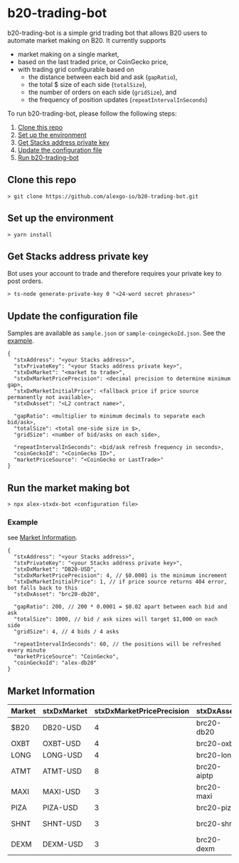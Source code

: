 # b20-trading-bot

b20-trading-bot is a simple grid trading bot that allows B20 users to automate market making on B20.
It currently supports 
- market making on a single market, 
- based on the last traded price, or CoinGecko price,
- with trading grid configurable based on
  - the distance between each bid and ask (`gapRatio`),
  - the total $ size of each side (`totalSize`),
  - the number of orders on each side (`gridSize`), and
  - the frequency of position updates (`repeatIntervalInSeconds`)

To run b20-trading-bot, please follow the following steps:
1. [Clone this repo](#clone-this-repo)
2. [Set up the environment](#set-up-the-environment)
3. [Get Stacks address private key](#get-stacks-address-private-key)
4. [Update the configuration file](#update-the-configuration-file)
5. [Run b20-trading-bot](#run-the-market-making-bot)

## Clone this repo
```
> git clone https://github.com/alexgo-io/b20-trading-bot.git
```

## Set up the environment
```
> yarn install
```

## Get Stacks address private key
Bot uses your account to trade and therefore requires your private key to post orders.

```
> ts-node generate-private-key 0 "<24-word secret phrases>"
```

## Update the configuration file

Samples are available as `sample.json` or `sample-coingeckoId.json`.
See the [example](#example).

```
{
  "stxAddress": "<your Stacks address>",
  "stxPrivateKey": "<your Stacks address private key>",
  "stxDxMarket": "<market to trade>",
  "stxDxMarketPricePrecision": <decimal precision to determine minimum gap>,
  "stxDxMarketInitialPrice": <fallback price if price source permanently not available>,
  "stxDxAsset": "<L2 contract name>",

  "gapRatio": <multiplier to minimum decimals to separate each bid/ask>,
  "totalSize": <total one-side size in $>,
  "gridSize": <number of bid/asks on each side>,

  "repeatIntervalInSeconds": <bid/ask refresh frequency in seconds>,
  "coinGeckoId": "<CoinGecko ID>",
  "marketPriceSource": "<CoinGecko or LastTrade>"
}
```

## Run the market making bot
```
> npx alex-stxdx-bot <configuration file>
```

### Example

see [Market Information]($market-information).

```
{
  "stxAddress": "<your Stacks address>",
  "stxPrivateKey": "<your Stacks address private key>",
  "stxDxMarket": "DB20-USD",
  "stxDxMarketPricePrecision": 4, // $0.0001 is the minimum increment
  "stxDxMarketInitialPrice": 1, // if price source returns 404 error, bot falls back to this
  "stxDxAsset": "brc20-db20",

  "gapRatio": 200, // 200 * 0.0001 = $0.02 apart between each bid and ask
  "totalSize": 1000, // bid / ask sizes will target $1,000 on each side
  "gridSize": 4, // 4 bids / 4 asks

  "repeatIntervalInSeconds": 60, // the positions will be refreshed every minute  
  "marketPriceSource": "CoinGecko",
  "coinGeckoId": "alex-db20"
}
```

## Market Information
| Market | stxDxMarket | stxDxMarketPricePrecision | stxDxAsset | coinGeckoId |
| ---- | -------- | -- | ---------- | :---------- |
| $B20 | DB20-USD | 4 | brc20-db20 | alex-db20 |
| OXBT | OXBT-USD | 4 | brc20-oxbt | oxbt |
| LONG | LONG-USD | 4 | brc20-long | long-bitcoin |
| ATMT | ATMT-USD | 8 | brc20-aiptp | aiptp |
| MAXI | MAXI-USD | 3 | brc20-maxi | maxi-ordinals |
| PIZA | PIZA-USD | 3 | brc20-piza | pizabrc |
| SHNT | SHNT-USD | 3 | brc20-shnt | sats-hunters |
| DEXM | DEXM-USD | 3 | brc20-dexm | N/A |


